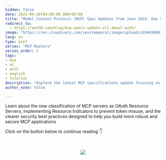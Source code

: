```yaml
---
hidden: false
date: 2025-06-26T04:00:00.000+00:00
title: "Model Context Protocol (MCP) Spec Updates from June 2025: One Small Step for a Spec, One Giant Leap for Security"
redirect_to:
  - https://auth0.com/blog/mcp-specs-update-all-about-auth/
image: "https://res.cloudinary.com/jesstemporal/image/upload/v1640360836/covers/pro_tip_voc9gk.png"
lang: en
type: post
series: "MCP Mastery"
series_order: 2
tags:
- mcp
- ai
- auth
- english
- tutorial
description: 'Explore the latest MCP specifications update focusing on authentication mechanisms and security improvements for AI assistants'
author_note: false

---
```


Learn about the new classification of MCP servers as OAuth Resource Servers, implementing Resource Indicators to prevent token misuse, and the clearer security best practices designed to help you build more robust and secure MCP applications

Click on the button below to continue reading 👇

<br> <center> <a href="https://auth0.com/blog/mcp-specs-update-all-about-auth/"> <img src="/images/keep_reading.png"/> </a> </center>